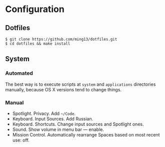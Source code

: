 # Configuration

## Dotfiles

```
$ git clone https://github.com/ming13/dotfiles.git
$ cd dotfiles && make install
```

## System

### Automated

The best way is to execute scripts at `system` and `applications` directories manually, because OS X versions tend to change things.

### Manual

* Spotlight. Privacy. Add `~/Code`.
* Keyboard. Input Sources. Add Russian.
* Keyboard. Shortcuts. Change input sources and Spotlight ones.
* Sound. Show volume in menu bar — enable.
* Mission Control. Automatically rearrange Spaces based on most recent use: off.
